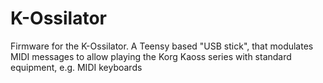# K-Ossilator
Firmware for the K-Ossilator. 
A Teensy based "USB stick", that modulates MIDI messages to allow playing the Korg Kaoss series with standard equipment, e.g. MIDI keyboards
